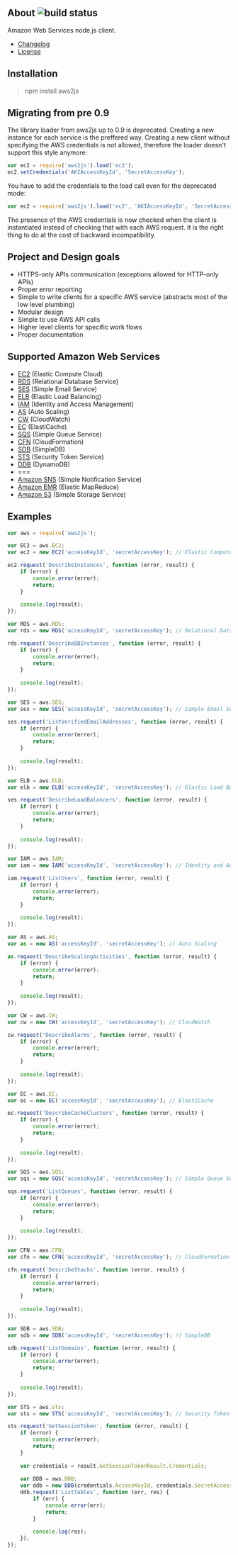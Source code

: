 ## About ![build status](https://secure.travis-ci.org/SaltwaterC/aws2js.png?branch=next)

Amazon Web Services node.js client.

 * [Changelog](https://github.com/SaltwaterC/aws2js/blob/master/doc/CHANGELOG.md)
 * [License](https://github.com/SaltwaterC/aws2js/blob/master/doc/LICENSE.md)

## Installation

> npm install aws2js

## Migrating from pre 0.9

The library loader from aws2js up to 0.9 is deprecated. Creating a new instance for each service is the preffered way. Creating a new client without specifying the AWS credentials is not allowed, therefore the loader doesn't support this style anymore:

```javascript
var ec2 = require('aws2js').load('ec2');
ec2.setCredentials('AKIAccessKeyId', 'SecretAccessKey');
```

You have to add the credentials to the load call even for the deprecated mode:

```javascript
var ec2 = require('aws2js').load('ec2', 'AKIAccessKeyId', 'SecretAccessKey');
```

The presence of the AWS credentials is now checked when the client is instantiated instead of checking that with each AWS request. It is the right thing to do at the cost of backward incompatibility.

## Project and Design goals

 * HTTPS-only APIs communication (exceptions allowed for HTTP-only APIs)
 * Proper error reporting
 * Simple to write clients for a specific AWS service (abstracts most of the low level plumbing)
 * Modular design
 * Simple to use AWS API calls
 * Higher level clients for specific work flows
 * Proper documentation

## Supported Amazon Web Services

 * [EC2](https://github.com/SaltwaterC/aws2js/wiki/EC2-Client) (Elastic Compute Cloud)
 * [RDS](https://github.com/SaltwaterC/aws2js/wiki/RDS-Client) (Relational Database Service)
 * [SES](https://github.com/SaltwaterC/aws2js/wiki/SES-Client) (Simple Email Service)
 * [ELB](https://github.com/SaltwaterC/aws2js/wiki/ELB-Client) (Elastic Load Balancing)
 * [IAM](https://github.com/SaltwaterC/aws2js/wiki/IAM-Client) (Identity and Access Management)
 * [AS](https://github.com/SaltwaterC/aws2js/wiki/AS-Client) (Auto Scaling)
 * [CW](https://github.com/SaltwaterC/aws2js/wiki/CW-Client) (CloudWatch)
 * [EC](https://github.com/SaltwaterC/aws2js/wiki/EC-Client) (ElastiCache)
 * [SQS](https://github.com/SaltwaterC/aws2js/wiki/SQS-Client) (Simple Queue Service)
 * [CFN](https://github.com/SaltwaterC/aws2js/wiki/CFN-Client) (CloudFormation)
 * [SDB](https://github.com/SaltwaterC/aws2js/wiki/SDB-Client) (SimpleDB)
 * [STS](https://github.com/SaltwaterC/aws2js/wiki/STS-Client) (Security Token Service)
 * [DDB](https://github.com/SaltwaterC/aws2js/wiki/DDB-Client) (DynamoDB)
 * ===
 * [Amazon SNS](https://github.com/SaltwaterC/aws2js/wiki/SNS-Client) (Simple Notification Service)
 * [Amazon EMR](https://github.com/SaltwaterC/aws2js/wiki/EMR-Client) (Elastic MapReduce)
 * [Amazon S3](https://github.com/SaltwaterC/aws2js/wiki/S3-Client) (Simple Storage Service)

## Examples

```javascript
var aws = require('aws2js');

var EC2 = aws.EC2;
var ec2 = new EC2('accessKeyId', 'secretAccessKey'); // Elastic Compute Cloud

ec2.request('DescribeInstances', function (error, result) {
	if (error) {
		console.error(error);
		return;
	}
	
	console.log(result);
});

var RDS = aws.RDS;
var rds = new RDS('accessKeyId', 'secretAccessKey'); // Relational Database Service

rds.request('DescribeDBInstances', function (error, result) {
	if (error) {
		console.error(error);
		return;
	}
	
	console.log(result);
});

var SES = aws.SES;
var ses = new SES('accessKeyId', 'secretAccessKey'); // Simple Email Service

ses.request('ListVerifiedEmailAddresses', function (error, result) {
	if (error) {
		console.error(error);
		return;
	}
	
	console.log(result);
});

var ELB = aws.ELB;
var elb = new ELB('accessKeyId', 'secretAccessKey'); // Elastic Load Balancing

ses.request('DescribeLoadBalancers', function (error, result) {
	if (error) {
		console.error(error);
		return;
	}
	
	console.log(result);
});

var IAM = aws.IAM;
var iam = new IAM('accessKeyId', 'secretAccessKey'); // Identity and Access Management

iam.request('ListUsers', function (error, result) {
	if (error) {
		console.error(error);
		return;
	}
	
	console.log(result);
});

var AS = aws.AS;
var as = new AS('accessKeyId', 'secretAccessKey'); // Auto Scaling

as.request('DescribeScalingActivities', function (error, result) {
	if (error) {
		console.error(error);
		return;
	}
	
	console.log(result);
});

var CW = aws.CW;
var cw = new CW('accessKeyId', 'secretAccessKey'); // CloudWatch

cw.request('DescribeAlarms', function (error, result) {
	if (error) {
		console.error(error);
		return;
	}
	
	console.log(result);
});

var EC = aws.EC;
var ec = new EC('accessKeyId', 'secretAccessKey'); // ElastiCache

ec.request('DescribeCacheClusters', function (error, result) {
	if (error) {
		console.error(error);
		return;
	}
	
	console.log(result);
});

var SQS = aws.SQS;
var sqs = new SQS('accessKeyId', 'secretAccessKey'); // Simple Queue Service

sqs.request('ListQueues', function (error, result) {
	if (error) {
		console.error(error);
		return;
	}
	
	console.log(result);
});

var CFN = aws.CFN;
var cfn = new CFN('accessKeyId', 'secretAccessKey'); // CloudFormation

cfn.request('DescribeStacks', function (error, result) {
	if (error) {
		console.error(error);
		return;
	}
	
	console.log(result);
});

var SDB = aws.SDB;
var sdb = new SDB('accessKeyId', 'secretAccessKey'); // SimpleDB

sdb.request('ListDomains', function (error, result) {
	if (error) {
		console.error(error);
		return;
	}
	
	console.log(result);
});

var STS = aws.sts;
var sts = new STS('accessKeyId', 'secretAccessKey'); // Security Token Service

sts.request('GetSessionToken', function (error, result) {
	if (error) {
		console.error(error);
		return;
	}
	
	var credentials = result.GetSessionTokenResult.Credentials;
	
	var DDB = aws.DDB;
	var ddb = new DDB(credentials.AccessKeyId, credentials.SecretAccessKey, credentials.SessionToken); // DynamoDB
	ddb.request('ListTables', function (err, res) {
		if (err) {
			console.error(err);
			return;
		}
		
		console.log(res);
	});
});
```
